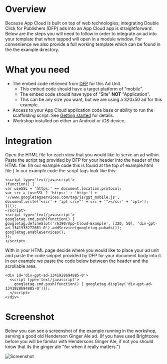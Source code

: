 Overview
=============

Because App Cloud is built on top of web technologies, integrating Double Click for Publishers (DFP) ads into an App Cloud app is straightforward.  Below are the steps you will need to follow in order to integrate an ad into your template that when tapped will open in a module window.  For convenience we also provide a full working template which can be found in the the example directory.

What you need
=============

* The embed code retrieved from [DFP](https://www.google.com/dfp/) for this Ad Unit.
  * This embed code should have a target platform of "mobile". 
  * The embed code should have type of "Site" **NOT** "Application".
  * This can be any size you want, but we are using a 320x50 ad for this example.
* Access to your App Cloud application code base or ability to run the scaffolding script.  See [Getting started](http://support.brightcove.com/en/docs/getting-started-app-cloud) for details.
* Workshop installed on either an Android or iOS device.

Integration
=============

Open the HTML file for each view that you would like to serve an ad within.  Paste the script tag provided by DFP for your header into the header of the HTML file.  (In our example code this is found at the top of example.html file.)  In our example code the script tags look like this:

    <script type='text/javascript'>
    (function() {
    var useSSL = 'https:' == document.location.protocol;
    var src = (useSSL ? 'https:' : 'http:') +
    '//www.googletagservices.com/tag/js/gpt_mobile.js';
    document.write('<scr' + 'ipt src="' + src + '"></scr' + 'ipt>');
    })();
    </script>
    <script type='text/javascript'>
    googletag.cmd.push(function() {
    googletag.defineSlot('/6390/App-Cloud-Example', [320, 50], 'div-gpt-ad-1341933272661-0').addService(googletag.pubads());
    googletag.enableServices();
    });
    </script>

With in your HTML page decide where you would like to place your ad unit and paste the code snippet provided by DFP for your document body into it.  In our example we paste the code below between the header and the scrollable area.

    <div id='div-gpt-ad-1341928694885-0'>
      <script type='text/javascript'>
        googletag.cmd.push(function() { googletag.display('div-gpt-ad-1341928694885-0')});
      </script>
    </div>

Screenshot
============
Below you can see a screenshot of the example running in the workshop, serving a good old Henderson Ginger Ale ad.  (If you have used Brightcove before you will be familar with Hendersons Ginger Ale, if not you should know that its the ginger ale "for when it really matters.")


![Screenshot](https://dl.dropbox.com/u/9478378/ad-example.png)